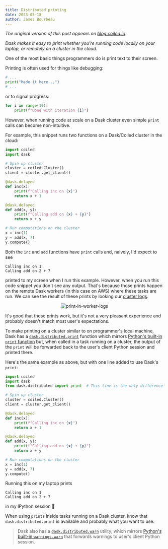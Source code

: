 ```yaml
---
title: Distributed printing
date: 2023-05-18
author: James Bourbeau
---
```


_The original version of this post appears on [blog.coiled.io](https://blog.coiled.io/blog/distributed-printing.html)_

_Dask makes it easy to print whether you're running code locally on your laptop, or remotely on a cluster in the cloud._

One of the most basic things programmers do is print text to their screen.

Printing is often used for things like debugging:

```python
# ...
print("Made it here...")
# ...
```

or to signal progress:

```python
for i in range(10):
    print(f"Done with iteration {i}")
```

However, when running code at scale on a Dask cluster even simple `print` calls
can become non-intuitive.

For example, this snippet runs two functions on a Dask/Coiled cluster in the cloud:

```python
import coiled
import dask

# Spin up cluster
cluster = coiled.Cluster()
client = cluster.get_client()

@dask.delayed
def inc(x):
    print(f"Calling inc on {x}")
    return x + 1

@dask.delayed
def add(x, y):
    print(f"Calling add on {x} + {y}")
    return x + y

# Run computations on the cluster
x = inc(1)
y = add(x, 7)
y.compute()
```

Both the `inc` and `add` functions have `print` calls and, naively, I'd expect to see

```
Calling inc on 1
Calling add on 2 + 7
```

printed to my screen when I run this example. However, when you run this code snippet you don't see
any output. That's because those prints happen on the remote Dask workers (in this case on AWS)
where these tasks are run. We can see the result of these prints by looking our
[cluster logs](https://docs.coiled.io/user_guide/logging.html).

<div align="center">

![print-in-worker-logs](/images/print-in-worker-logs.png)

</div>

It's good that these prints work, but it's not a very pleasant experience and probably doesn't
match most user's expectations.

To make printing on a cluster similar to on programmer's local machine, Dask has a
[`dask.distributed.print`](https://distributed.dask.org/en/stable/api.html#distributed.print)
function which mirrors [Python's built-in `print` function](https://docs.python.org/3/library/functions.html#print)
but, when called in a task running on a cluster, the output of the `print`
will be forwarded back to the user's client Python session and printed there.

Here's the same example as above, but with one line added to use Dask's `print`:

```python
import coiled
import dask
from dask.distributed import print  # This line is the only difference

# Spin up cluster
cluster = coiled.Cluster()
client = cluster.get_client()

@dask.delayed
def inc(x):
    print(f"Calling inc on {x}")
    return x + 1

@dask.delayed
def add(x, y):
    print(f"Calling add on {x} + {y}")
    return x + y

# Run computations on the cluster
x = inc(1)
y = add(x, 7)
y.compute()
```

Running this on my laptop prints

```
Calling inc on 1
Calling add on 2 + 7
```

in my IPython session 🎉

When using `print`s inside tasks running on a Dask cluster, know that `dask.distributed.print`
is available and probably what you want to use.

>    Dask also has a [`dask.distributed.warn`](https://distributed.dask.org/en/stable/api.html#distributed.warn)
>    utility, which mirrors [Python's built-in `warnings.warn`](https://docs.python.org/3/library/warnings.html#warnings.warn)
>    that forwards warnings to user's client Python session.